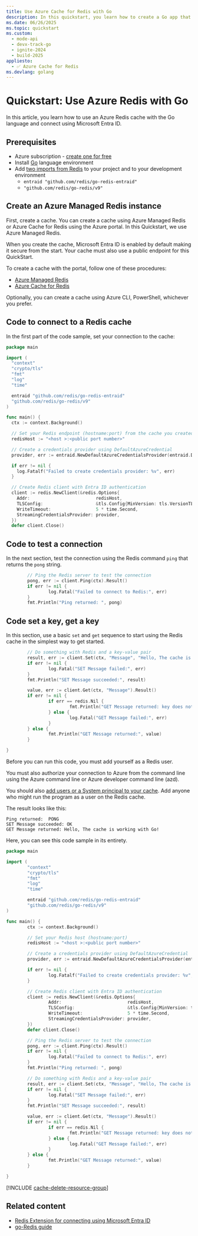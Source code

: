 ```yaml
---
title: Use Azure Cache for Redis with Go
description: In this quickstart, you learn how to create a Go app that uses Azure Cache for Redis.
ms.date: 06/26/2025
ms.topic: quickstart
ms.custom:
  - mode-api
  - devx-track-go
  - ignite-2024
  - build-2025
appliesto:
  - ✅ Azure Cache for Redis
ms.devlang: golang
---
```


# Quickstart: Use Azure Redis with Go

In this article, you learn how to use an Azure Redis cache with the Go language and connect using Microsoft Entra ID.

## Prerequisites

- Azure subscription - [create one for free](https://azure.microsoft.com/free/)
- Install [Go](https://go.dev/doc/install) language environment
- Add [two imports from Redis](https://redis.io/docs/latest/develop/clients/go/) to your project and to your development environment
  - `entraid "github.com/redis/go-redis-entraid"`
  - `"github.com/redis/go-redis/v9"`

## Create an Azure Managed Redis instance

First, create a cache. You can create a cache using Azure Managed Redis or Azure Cache for Redis using the Azure portal. In this Quickstart, we use Azure Managed Redis.

When you create the cache, Microsoft Entra ID is enabled by default making it secure from the start. Your cache must also use a public endpoint for this QuickStart.

To create a cache with the portal, follow one of these procedures:

- [Azure Managed Redis](includes/managed-redis-create.md)
- [Azure Cache for Redis](/azure/azure-cache-for-redis/quickstart-create-redis)

Optionally, you can create a cache using Azure CLI, PowerShell, whichever you prefer.

## Code to connect to a Redis cache

In the first part of the code sample, set your connection to the cache:

```go
package main

import (
  "context"
  "crypto/tls"
  "fmt"
  "log"
  "time"

  entraid "github.com/redis/go-redis-entraid"
  "github.com/redis/go-redis/v9"
)

func main() {
  ctx := context.Background()

  // Set your Redis endpoint (hostname:port) from the cache you created.
  redisHost := "<host >:<public port number>"

  // Create a credentials provider using DefaultAzureCredential
  provider, err := entraid.NewDefaultAzureCredentialsProvider(entraid.DefaultAzureCredentialsProviderOptions{})

  if err != nil {
    log.Fatalf("Failed to create credentials provider: %v", err)
  }

  // Create Redis client with Entra ID authentication
  client := redis.NewClient(&redis.Options{
    Addr:                         redisHost,
    TLSConfig:                    &tls.Config{MinVersion: tls.VersionTLS12},
    WriteTimeout:                 5 * time.Second,
    StreamingCredentialsProvider: provider,
  })
  defer client.Close()
```

## Code to test a connection

In the next section, test the connection using the Redis command `ping` that returns the `pong` string.

```go
        // Ping the Redis server to test the connection
        pong, err := client.Ping(ctx).Result()
        if err != nil {
                log.Fatal("Failed to connect to Redis:", err)
        }
        fmt.Println("Ping returned: ", pong)
```

## Code set a key, get a key

In this section, use a basic `set` and `get` sequence to start using the Redis cache in the simplest way to get started.

```go
        // Do something with Redis and a key-value pair
        result, err := client.Set(ctx, "Message", "Hello, The cache is working with Go!", 0).Result()
        if err != nil {
                log.Fatal("SET Message failed:", err)
        }
        fmt.Println("SET Message succeeded:", result)

        value, err := client.Get(ctx, "Message").Result()
        if err != nil {
                if err == redis.Nil {
                        fmt.Println("GET Message returned: key does not exist")
                } else {
                        log.Fatal("GET Message failed:", err)
                }
        } else {
                fmt.Println("GET Message returned:", value)
        }

}

```

Before you can run this code, you must add yourself as a Redis user. 

You must also authorize your connection to Azure from the command line using the Azure command line or Azure developer command line (azd).

You should also [add users or a System principal to your cache](entra-for-authentication.md#add-users-or-system-principal-to-your-cache). Add anyone who might run the program as a user on the Redis cache.

The result looks like this:

```console
Ping returned:  PONG
SET Message succeeded: OK
GET Message returned: Hello, The cache is working with Go!
```

Here, you can see this code sample in its entirety.

```go
package main

import (
        "context"
        "crypto/tls"
        "fmt"
        "log"
        "time"

        entraid "github.com/redis/go-redis-entraid"
        "github.com/redis/go-redis/v9"
)

func main() {
        ctx := context.Background()

        // Set your Redis host (hostname:port)
        redisHost := "<host >:<public port number>"

        // Create a credentials provider using DefaultAzureCredential
        provider, err := entraid.NewDefaultAzureCredentialsProvider(entraid.DefaultAzureCredentialsProviderOptions{})

        if err != nil {
                log.Fatalf("Failed to create credentials provider: %v", err)
        }

        // Create Redis client with Entra ID authentication
        client := redis.NewClient(&redis.Options{
                Addr:                         redisHost,
                TLSConfig:                    &tls.Config{MinVersion: tls.VersionTLS12},
                WriteTimeout:                 5 * time.Second,
                StreamingCredentialsProvider: provider,
        })
        defer client.Close()

        // Ping the Redis server to test the connection
        pong, err := client.Ping(ctx).Result()
        if err != nil {
                log.Fatal("Failed to connect to Redis:", err)
        }
        fmt.Println("Ping returned: ", pong)

        // Do something with Redis and a key-value pair
        result, err := client.Set(ctx, "Message", "Hello, The cache is working with Go!", 0).Result()
        if err != nil {
                log.Fatal("SET Message failed:", err)
        }
        fmt.Println("SET Message succeeded:", result)

        value, err := client.Get(ctx, "Message").Result()
        if err != nil {
                if err == redis.Nil {
                        fmt.Println("GET Message returned: key does not exist")
                } else {
                        log.Fatal("GET Message failed:", err)
                }
        } else {
                fmt.Println("GET Message returned:", value)
        }

}
```

<!-- Clean up resources include -->

[!INCLUDE [cache-delete-resource-group](includes/cache-delete-resource-group.md)]

## Related content

- [Redis Extension for connecting using Microsoft Entra ID](https://github.com/redis/go-redis-entraid)
- [go-Redis guide](https://redis.io/docs/latest/develop/clients/go/)

